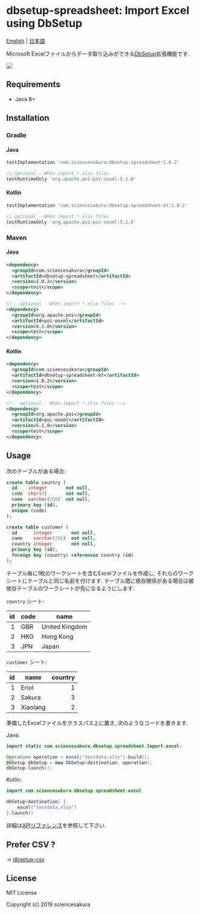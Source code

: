 # dbsetup-spreadsheet: Import Excel using DbSetup

[English](README.md) | [日本語](README.ja.md)

Microsoft Excelファイルからデータ取り込みができる[DbSetup](http://dbsetup.ninja-squad.com/)拡張機能です.

![](https://github.com/sciencesakura/dbsetup-spreadsheet/workflows/build/badge.svg)

## Requirements

* Java 8+

## Installation

### Gradle

#### Java

```groovy
testImplementation 'com.sciencesakura:dbsetup-spreadsheet:1.0.2'

// optional - When import *.xlsx files
testRuntimeOnly 'org.apache.poi:poi-ooxml:5.1.0'
```

#### Kotlin

```groovy
testImplementation 'com.sciencesakura:dbsetup-spreadsheet-kt:1.0.2'

// optional - When import *.xlsx files
testRuntimeOnly 'org.apache.poi:poi-ooxml:5.1.0'
```

### Maven

#### Java

```xml
<dependency>
  <groupId>com.sciencesakura</groupId>
  <artifactId>dbsetup-spreadsheet</artifactId>
  <version>1.0.2</version>
  <scope>test</scope>
</dependency>

<!-- optional - When import *.xlsx files -->
<dependency>
  <groupId>org.apache.poi</groupId>
  <artifactId>poi-ooxml</artifactId>
  <version>5.1.0</version>
  <scope>test</scope>
</dependency>
```

#### Kotlin

```xml
<dependency>
  <groupId>com.sciencesakura</groupId>
  <artifactId>dbsetup-spreadsheet-kt</artifactId>
  <version>1.0.2</version>
  <scope>test</scope>
</dependency>

<!-- optional - When import *.xlsx files -->
<dependency>
  <groupId>org.apache.poi</groupId>
  <artifactId>poi-ooxml</artifactId>
  <version>5.1.0</version>
  <scope>test</scope>
</dependency>
```

## Usage

次のテーブルがある場合:

```sql
create table country (
  id    integer       not null,
  code  char(3)       not null,
  name  varchar(256)  not null,
  primary key (id),
  unique (code)
);

create table customer (
  id      integer       not null,
  name    varchar(256)  not null,
  country integer       not null,
  primary key (id),
  foreign key (country) references country (id)
);
```

テーブル毎に1枚のワークシートを含むExcelファイルを作成し, それらのワークシートにテーブルと同じ名前を付けます. テーブル間に依存関係がある場合は被依存テーブルのワークシートが先になるようにします.

`country` シート:

|id|code|name|
|---:|---|---|
|1|GBR|United Kingdom|
|2|HKG|Hong Kong|
|3|JPN|Japan|

`customer` シート:

|id|name|country|
|---:|---|---:|
|1|Eriol|1|
|2|Sakura|3|
|3|Xiaolang|2|

準備したExcelファイルをクラスパス上に置き, 次のようなコードを書きます.

Java:

```java
import static com.sciencesakura.dbsetup.spreadsheet.Import.excel;

Operation operation = excel("testdata.xlsx").build();
DbSetup dbSetup = new DbSetup(destination, operation);
dbSetup.launch();
```

Kotlin:

```kotlin
import com.sciencesakura.dbsetup.spreadsheet.excel

dbSetup(destination) {
    excel("testdata.xlsx")
}.launch()
```

詳細は[APIリファレンス](https://sciencesakura.github.io/dbsetup-spreadsheet/)を参照して下さい.

## Prefer CSV ?

→ [dbsetup-csv](https://github.com/sciencesakura/dbsetup-csv)

## License

MIT License

Copyright (c) 2019 sciencesakura
